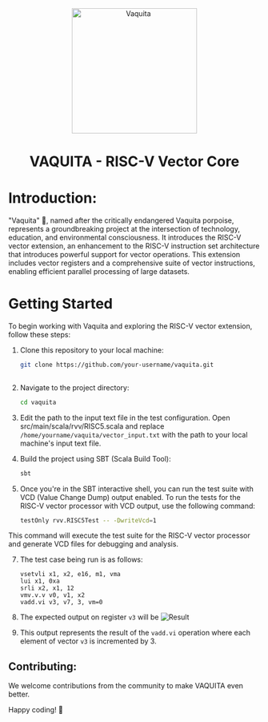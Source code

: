 <div align="center">
  <img src="https://github.com/merledu/vaquita/blob/main/V%20(2)%20(1).png" alt="Vaquita" width="250"> <h1> VAQUITA - RISC-V Vector Core</h1>
</div>


# Introduction:

"Vaquita" 🐬, named after the critically endangered Vaquita porpoise, represents a groundbreaking project at the intersection of technology, education, and environmental consciousness. It introduces the RISC-V vector extension, an enhancement to the RISC-V instruction set architecture that introduces powerful support for vector operations. This extension includes vector registers and a comprehensive suite of vector instructions, enabling efficient parallel processing of large datasets.




# Getting Started

To begin working with Vaquita and exploring the RISC-V vector extension, follow these steps:

1. Clone this repository to your local machine:

   
    ``` bash
   git clone https://github.com/your-username/vaquita.git
  
3. Navigate to the project directory:

    ``` bash
   cd vaquita

4. Edit the path to the input text file in the test configuration. Open src/main/scala/rvv/RISC5.scala and replace `/home/yourname/vaquita/vector_input.txt` with the path to your local machine's input text file.

5. Build the project using SBT (Scala Build Tool):

   
   ``` bash
   sbt

6. Once you're in the SBT interactive shell, you can run the test suite with VCD (Value Change Dump) output enabled. To run the tests for the RISC-V vector processor with VCD output, use the following command:

   
   ``` bash
   testOnly rvv.RISC5Test -- -DwriteVcd=1
This command will execute the test suite for the RISC-V vector processor and generate VCD files for debugging and analysis.

7. The test case being run is as follows:

   
   ```addi x2, x0, 12
   vsetvli x1, x2, e16, m1, vma
   lui x1, 0xa
   srli x2, x1, 12
   vmv.v.v v0, v1, x2
   vadd.vi v3, v7, 3, vm=0
   ```
   

8. The expected output on register `v3` will be
 ![Result](https://github.com/merledu/vaquita/blob/main/result.png)
   
9. This output represents the result of the `vadd.vi` operation where each element of vector `v3` is incremented by 3.

## Contributing:

We welcome contributions from the community to make VAQUITA even better.


Happy coding! 🚀
